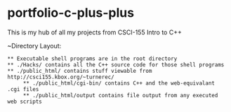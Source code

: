 # portfolio-c-plus-plus
This is my hub of all my projects from CSCI-155 Intro to C++

~Directory Layout:

    ** Executable shell programs are in the root directory
    ** ./Hacks/ contains all the C++ source code for those shell programs
    ** ./public_html/ contains stuff viewable from http://csci155.kbox.org/~turnerec/
         ** ./public_html/cgi-bin/ contains C++ and the web-equivalant .cgi files
         ** ./public_html/output contains file output from any executed web scripts
    
